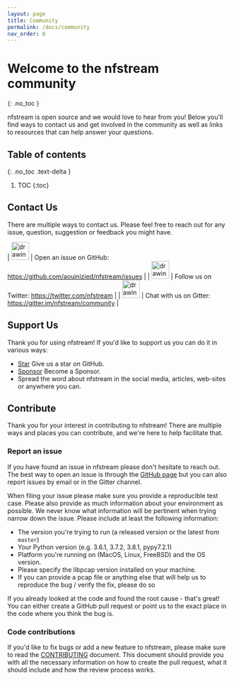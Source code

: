 ```yaml
---
layout: page
title: Community
permalink: /docs/community
nav_order: 8
---
```


# Welcome to the nfstream community
{: .no_toc }

nfstream is open source and we would love to hear from you! Below you'll find ways to contact us and get involved in 
the community as well as links to resources that can help answer your questions.

## Table of contents
{: .no_toc .text-delta }

1. TOC
{:toc}

## Contact Us

There are multiple ways to contact us. Please feel free to reach out for any issue, question, suggestion or feedback you might have.

| [<img src="{{ site.baseurl }}/resources/logo-github.png" alt="drawing" width="40"/>](https://github.com/aouinizied/nfstream/issues) | Open an issue on GitHub: <https://github.com/aouinizied/nfstream/issues> |
| [<img src="{{ site.baseurl }}/resources/logo-twitter.png" alt="drawing" width="40"/>](https://github.com/aouinizied/nfstream/issues) | Follow us on Twitter: <https://twitter.com/nfstream> |
| [<img src="{{ site.baseurl }}/resources/logo-gitter.png" alt="drawing" width="40"/>](https://gitter.im/nfstream/community) | Chat with us on Gitter: <https://gitter.im/nfstream/community> |

## Support Us

Thank you for using nfstream! If you'd like to support us you can do it in various ways:

- <script async defer src="https://buttons.github.io/buttons.js"></script><a class="github-button" href="https://github.com/aouinizied/nfstream" data-icon="octicon-star" data-show-count="true" aria-label="Star aouinizied/nfstream on GitHub">Star</a> Give us a star on GitHub.
- <script async defer src="https://buttons.github.io/buttons.js"></script><a class="github-button" href="https://github.com/sponsors/aouinizied" data-icon="octicon-heart" aria-label="Sponsor @aouinizied on GitHub">Sponsor</a> Become a Sponsor.
- Spread the word about nfstream in the social media, articles, web-sites or anywhere you can.

## Contribute

Thank you for your interest in contributing to nfstream! There are multiple ways and places you can contribute, and we're here to help facilitate that.

### Report an issue

If you have found an issue in nfstream please don't hesitate to reach out. The best way to open an issue is through the [GitHub page](https://github.com/aouinizied/nfstream/issues) but you can also report issues by email or in the Gitter channel.

When filing your issue please make sure you provide a reproducible test case. Please also provide as much information about your environment as possible. We never know what information will be pertinent when trying narrow down the issue. Please include at least the following information:

- The version you're trying to run (a released version or the latest from `master`)
- Your Python version (e.g. 3.6.1, 3.7.2, 3.8.1, pypy7.2.1)
- Platform you're running on (MacOS, Linux, FreeBSD) and the OS version.
- Please specify the libpcap version installed on your machine.
- If you can provide a pcap file or anything else that will help us to reproduce the bug / verify the fix, please do so

If you already looked at the code and found the root cause - that's great! You can either create a GitHub pull request or point us to the exact place in the code where you think the bug is.

### Code contributions

If you'd like to fix bugs or add a new feature to nfstream, please make sure to read the [CONTRIBUTING](https://github.com/aouinizied/nfstream/blob/master/.github/CONTRIBUTING.rst) document. This document should provide you with all the necessary information on how to create the pull request, what it should include and how the review process works.
